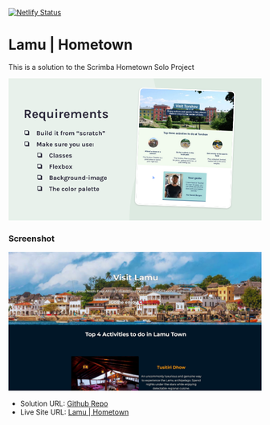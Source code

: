 [![Netlify Status](https://api.netlify.com/api/v1/badges/e198d82a-ec95-48de-ba3f-3e2ac3c621f1/deploy-status)](https://app.netlify.com/sites/jharun-hometown/deploys)

# Lamu | Hometown
 
This is a solution to the Scrimba Hometown Solo Project

![screenshot](./images/Hometown%20Solo%20Project%20requirements.png)

### Screenshot

![screenshot](./images/Hometown.png)

- Solution URL: [Github Repo](https://github.com/jumaHarun/hometown)
- Live Site URL: [Lamu | Hometown](https://jharun-hometown.netlify.app/)